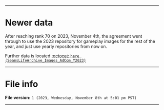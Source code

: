 
***

# Newer data

After reaching rank 70 on 2023, November 4th, the agreement went through to use the 2023 repository for gameplay images for the rest of the year, and just use yearly repositories from now on.

Further data is located [:octocat: `here (SeansLifeArchive_Images_AdCom_Y2023)`](https://github.com/seanpm2001/SeansLifeArchive_Images_AdCom_Y2023/)

***

# File info

**File version:** `1 (2023, Wednesday, November 8th at 5:01 pm PST)`

***
